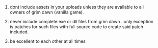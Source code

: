 1. dont include assets in your uploads unless they are available to all owners of grim dawn (vanilla game). 

2. never include complete exe or dll files from grim dawn .  only exception is patches for such files with full source code to create said patch included. 

3. be excellent to each other at all times
